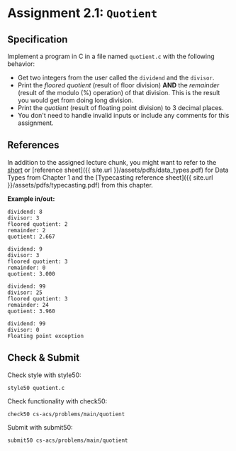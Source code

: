 ---
---
# Assignment 2.1: `Quotient`


## Specification
Implement a program in C in a file named `quotient.c` with the following behavior:
- Get two integers from the user called the `dividend` and the `divisor`.
- Print the _floored quotient_ (result of floor division) __AND__ the _remainder_ (result of the modulo (%) operation) of that division. This is the result you would get from doing long division.
- Print the _quotient_ (result of floating point division) to 3 decimal places.
- You don't need to handle invalid inputs or include any comments for this assignment.

## References
In addition to the assigned lecture chunk, you might want to refer to the [short](https://www.youtube.com/embed/q6K8KMqt8wQ) or [reference sheet]({{ site.url }}/assets/pdfs/data_types.pdf) for Data Types from Chapter 1 and the [Typecasting reference sheet]({{ site.url }}/assets/pdfs/typecasting.pdf) from this chapter.


__Example in/out:__
```
dividend: 8
divisor: 3
floored quotient: 2
remainder: 2
quotient: 2.667

```

```
dividend: 9
divisor: 3
floored quotient: 3
remainder: 0
quotient: 3.000

```

```
dividend: 99
divisor: 25
floored quotient: 3
remainder: 24
quotient: 3.960

```

```
dividend: 99
divisor: 0
Floating point exception

```

## Check & Submit
Check style with style50:
```
style50 quotient.c
```

Check functionality with check50:
```
check50 cs-acs/problems/main/quotient
```

Submit with submit50:
```
submit50 cs-acs/problems/main/quotient
```